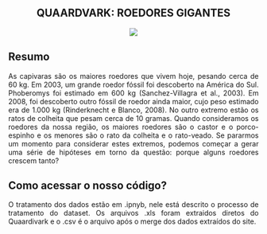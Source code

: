 <h2 align="center"> QUAARDVARK: ROEDORES GIGANTES </h2>

<p align="center"><img src="https://github.com/monocas/Redes-Neurais-e-Algoritmos-Geneticos/assets/106678040/777e939b-effd-416d-bee8-0697e5052bf0"></p>

## Resumo
<p align="justify">
    As capivaras são os maiores roedores que vivem hoje, pesando cerca de 60 kg. Em 2003, um grande roedor fóssil foi descoberto na América do Sul. Phoberomys foi estimado em 600 kg (Sanchez-Villagra et al., 2003). Em 2008, foi descoberto outro fóssil de roedor ainda maior, cujo peso estimado era de 1.000 kg (Rinderknecht e Blanco, 2008). No outro extremo estão os ratos de colheita que pesam cerca de 10 gramas. Quando consideramos os roedores da nossa região, os maiores roedores são o castor e o porco-espinho e os menores são o rato da colheita e o rato-veado. Se pararmos um momento para considerar estes extremos, podemos começar a gerar uma série de hipóteses em torno da questão: porque alguns roedores crescem tanto?
</p>

## Como acessar o nosso código?
<p align="justify">
    O tratamento dos dados estão em .ipnyb, nele está descrito o processo de tratamento do dataset. Os arquivos .xls foram extraidos diretos do Quaardivark e o .csv é o arquivo após o merge dos dados extraídos do site.
</p>

